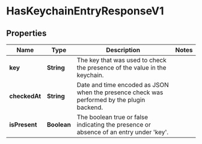 

# HasKeychainEntryResponseV1


## Properties

| Name | Type | Description | Notes |
|------------ | ------------- | ------------- | -------------|
|**key** | **String** | The key that was used to check the presence of the value in the keychain. |  |
|**checkedAt** | **String** | Date and time encoded as JSON when the presence check was performed by the plugin backend. |  |
|**isPresent** | **Boolean** | The boolean true or false indicating the presence or absence of an entry under &#39;key&#39;. |  |



